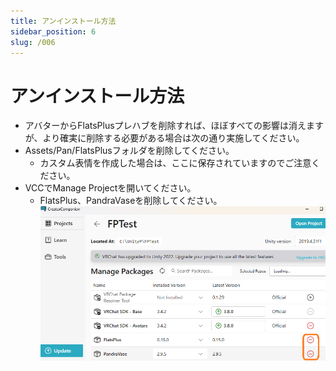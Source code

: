 ```yaml
---
title: アンインストール方法
sidebar_position: 6
slug: /006
---
```

# アンインストール方法
- アバターからFlatsPlusプレハブを削除すれば、ほぼすべての影響は消えますが、より確実に削除する必要がある場合は次の通り実施してください。
- Assets/Pan/FlatsPlusフォルダを削除してください。
  - カスタム表情を作成した場合は、ここに保存されていますのでご注意ください。
- VCCでManage Projectを開いてください。
  - FlatsPlus、PandraVaseを削除してください。
![](/img/image-8.png)

